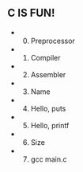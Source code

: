 ## C IS FUN!
- 0. Preprocessor
- 1. Compiler
- 2. Assembler
- 3. Name
- 4. Hello, puts
- 5. Hello, printf
- 6. Size
- 7. gcc main.c